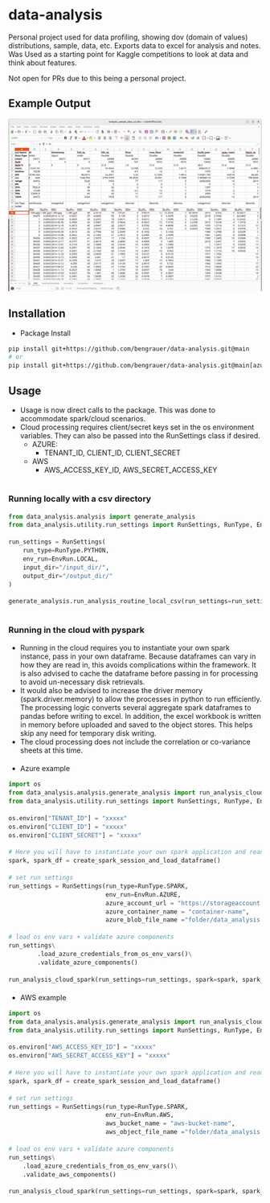 # data-analysis
Personal project used for data profiling, showing dov (domain of values) distributions, sample, data, etc.  Exports data to excel for 
analysis and notes.  Was Used as a starting point for Kaggle competitions to look at data and think about features.

Not open for PRs due to this being a personal project.

## Example Output
![Alt text](/docs/data_analysis_example_pic_dov.png)


## Installation
- Package Install
```bash
pip install git+https://github.com/bengrauer/data-analysis.git@main
# or 
pip install git+https://github.com/bengrauer/data-analysis.git@main[azure|aws]
```

## Usage
- Usage is now direct calls to the package.  This was done to accommodate spark/cloud scenarios.
- Cloud processing requires client/secret keys set in the os environment variables.  They can also be passed into
the RunSettings class if desired.
  - AZURE:
    - TENANT_ID, CLIENT_ID, CLIENT_SECRET
  - AWS
    - AWS_ACCESS_KEY_ID, AWS_SECRET_ACCESS_KEY
#
### Running locally with a csv directory
```python
from data_analysis.analysis import generate_analysis
from data_analysis.utility.run_settings import RunSettings, RunType, EnvRun

run_settings = RunSettings(
    run_type=RunType.PYTHON,
    env_run=EnvRun.LOCAL,
    input_dir="/input_dir/",
    output_dir="/output_dir/"
)

generate_analysis.run_analysis_routine_local_csv(run_settings=run_settings)
```
#
### Running in the cloud with pyspark
- Running in the cloud requires you to instantiate your own spark instance, pass in your own dataframe.
Because dataframes can vary in how they are read in, this avoids complications within the framework. 
It is also advised to cache the dataframe before passing in for processing to avoid un-necessary disk retrievals.
- It would also be advised to increase the driver memory (spark.driver.memory) to allow the processes in python to run efficiently.
The processing logic converts several aggregate spark dataframes to pandas before writing to excel.  In addition, the excel workbook is
written in memory before uploaded and saved to the object stores.  This helps skip any need for temporary disk writing.
- The cloud processing does not include the correlation or co-variance sheets at this time.
####
- Azure example
```python
import os
from data_analysis.analysis.generate_analysis import run_analysis_cloud_spark
from data_analysis.utility.run_settings import RunSettings, RunType, EnvRun

os.environ["TENANT_ID"] = "xxxxx"
os.environ["CLIENT_ID"] = "xxxxx"
os.environ["CLIENT_SECRET"] = "xxxxx"

# Here you will have to instantiate your own spark application and read in your own dataframe.
spark, spark_df = create_spark_session_and_load_dataframe()

# set run settings
run_settings = RunSettings(run_type=RunType.SPARK,
                           env_run=EnvRun.AZURE,
                           azure_account_url = "https://storageaccount.blob.core.windows.net",
                           azure_container_name = "container-name",
                           azure_blob_file_name ="folder/data_analysis.xlsx")

# load os env vars + validate azure components
run_settings\
        .load_azure_credentials_from_os_env_vars()\
        .validate_azure_components()

run_analysis_cloud_spark(run_settings=run_settings, spark=spark, spark_df=spark_df)

```

####
- AWS example
```python
import os
from data_analysis.analysis.generate_analysis import run_analysis_cloud_spark
from data_analysis.utility.run_settings import RunSettings, RunType, EnvRun

os.environ["AWS_ACCESS_KEY_ID"] = "xxxxx"
os.environ["AWS_SECRET_ACCESS_KEY"] = "xxxxx"

# Here you will have to instantiate your own spark application and read in your own dataframe.
spark, spark_df = create_spark_session_and_load_dataframe()

# set run settings
run_settings = RunSettings(run_type=RunType.SPARK,
                           env_run=EnvRun.AWS,
                           aws_bucket_name = "aws-bucket-name",
                           aws_object_file_name ="folder/data_analysis.xlsx")

# load os env vars + validate azure components
run_settings\
    .load_azure_credentials_from_os_env_vars()\
    .validate_aws_components()

run_analysis_cloud_spark(run_settings=run_settings, spark=spark, spark_df=spark_df)

```

